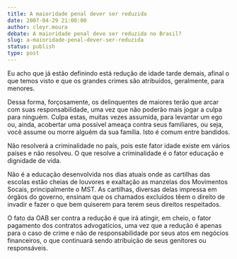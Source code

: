 ```yaml
---
title: A maioridade penal dever ser reduzida
date: 2007-04-29 21:00:00
author: cleyr.moura
debate: A maioridade penal deve ser reduzida no Brasil?
slug: a-maioridade-penal-dever-ser-reduzida
status: publish 
type: post
---
```


Eu acho que já estão definindo está redução de idade tarde demais, afinal o que temos visto e que os grandes crimes são atribuídos, geralmente, para menores.   

Dessa forma, forçosamente, os delinquentes de maiores terão que arcar com suas responsabilidade, uma vez que não poderão mais jogar a culpa para ninguém. Culpa estas, muitas vezes assumida, para levantar um ego ou, ainda, acobertar uma possível ameaça contra seus familiares, ou seja, você assume ou morre alguém da sua família. Isto é comum entre bandidos.  

Não resolverá a criminalidade no país, pois este fator idade existe em vários países e não resolveu. O que resolve a criminalidade é o fator educação e dignidade de vida.  

Não é a educação desenvolvida nos dias atuais onde as cartilhas das escolas estão cheias de louvores e exaltação as manzelas dos Movimentos Socais, principalmente o MST. As cartilhas, diversas delas impressa em órgãos do governo, ensinam que os chamados excluídos têem o direito de invadir e fazer o que bem quiserem para terem seus direitos respeitados.  

O fato da OAB ser contra a redução é que irá atingir, em cheio, o fator pagamento dos contratos advogatícios, uma vez que a redução é apenas para o caso de crime e não de responsabilidade por seus atos em negócios financeiros, o que continuará sendo atribuição de seus genitores ou responsáveis.
